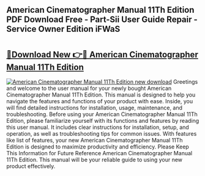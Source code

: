 ## American Cinematographer Manual 11Th Edition PDF Download Free - Part-Sii User Guide Repair - Service Owner Edition iFWaS

# <h2><a href="http://bc37192.oget.top/?id=American+Cinematographer+Manual+11Th+Edition">🔗Download New 👉🔴 American Cinematographer Manual 11Th Edition</a></h2>

[![American Cinematographer Manual 11Th Edition new download](https://i.imgur.com/5g1atiW.png)](http://bc37192.oget.top/?id=American+Cinematographer+Manual+11Th+Edition)
Greetings and welcome to the user manual for your newly bought American Cinematographer Manual 11Th Edition. This manual is designed to help you navigate the features and functions of your product with ease. Inside, you will find detailed instructions for installation, usage, maintenance, and troubleshooting. Before using your American Cinematographer Manual 11Th Edition, please familiarize yourself with its functions and features by reading this user manual. It includes clear instructions for installation, setup, and operation, as well as troubleshooting tips for common issues. With features like list of features, your new American Cinematographer Manual 11Th Edition is designed to maximize productivity and efficiency. Please Keep This Information for Future Reference American Cinematographer Manual 11Th Edition. This manual will be your reliable guide to using your new product effectively.
